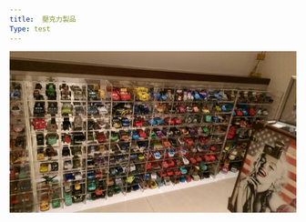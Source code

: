 ```yaml
---
title:  壓克力製品
Type: test
---
```


<img src="/photos/壓克力製品/1.jpg" class="item item-image shadow p-1 m-1 bg-white rounded">